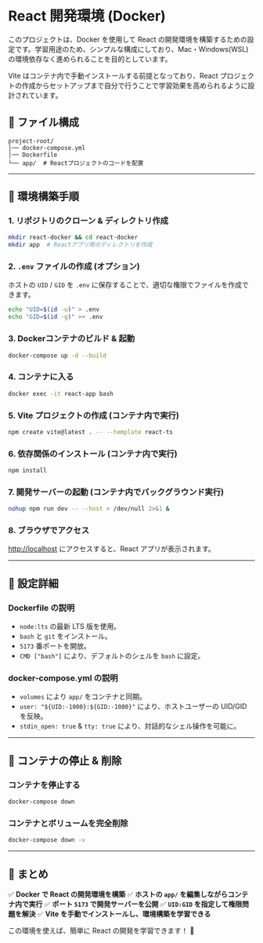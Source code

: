 # React 開発環境 (Docker)

このプロジェクトは、Docker を使用して React の開発環境を構築するための設定です。学習用途のため、シンプルな構成にしており、Mac・Windows(WSL)の環境依存なく進められることを目的としています。

Vite はコンテナ内で手動インストールする前提となっており、React プロジェクトの作成からセットアップまで自分で行うことで学習効果を高められるように設計されています。

## 📂 ファイル構成

```
project-root/
│── docker-compose.yml
│── Dockerfile
└── app/  # Reactプロジェクトのコードを配置
```

---

## 🚀 環境構築手順

### **1. リポジトリのクローン & ディレクトリ作成**

```sh
mkdir react-docker && cd react-docker
mkdir app  # Reactアプリ用のディレクトリを作成
```

### **2. `.env` ファイルの作成 (オプション)**

ホストの `UID` / `GID` を `.env` に保存することで、適切な権限でファイルを作成できます。

```sh
echo "UID=$(id -u)" > .env
echo "GID=$(id -g)" >> .env
```

### **3. Dockerコンテナのビルド & 起動**

```sh
docker-compose up -d --build
```

### **4. コンテナに入る**

```sh
docker exec -it react-app bash
```

### **5. Vite プロジェクトの作成 (コンテナ内で実行)**

```sh
npm create vite@latest . -- --template react-ts
```

### **6. 依存関係のインストール (コンテナ内で実行)**

```sh
npm install
```

### **7. 開発サーバーの起動 (コンテナ内でバックグラウンド実行)**

```sh
nohup npm run dev -- --host > /dev/null 2>&1 &
```

### **8. ブラウザでアクセス**

[http://localhost](http://localhost) にアクセスすると、React アプリが表示されます。

---

## 🔧 設定詳細

### **Dockerfile の説明**

- `node:lts` の最新 LTS 版を使用。
- `bash` と `git` をインストール。
- `5173` 番ポートを開放。
- `CMD ["bash"]` により、デフォルトのシェルを `bash` に設定。

### **docker-compose.yml の説明**

- `volumes` により `app/` をコンテナと同期。
- `user: "${UID:-1000}:${GID:-1000}"` により、ホストユーザーの UID/GID を反映。
- `stdin_open: true` & `tty: true` により、対話的なシェル操作を可能に。

---

## 🛑 コンテナの停止 & 削除

### **コンテナを停止する**

```sh
docker-compose down
```

### **コンテナとボリュームを完全削除**

```sh
docker-compose down -v
```

---

## 🎯 まとめ

✅ **Docker で React の開発環境を構築**
✅ **ホストの `app/` を編集しながらコンテナ内で実行**
✅ **ポート `5173` で開発サーバーを公開**
✅ **`UID:GID` を指定して権限問題を解決**
✅ **Vite を手動でインストールし、環境構築を学習できる**

この環境を使えば、簡単に React の開発を学習できます！ 🚀

